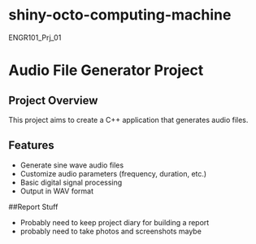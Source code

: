 # shiny-octo-computing-machine
ENGR101_Prj_01
# Audio File Generator Project

## Project Overview

This project aims to create a C++ application that generates audio files. 

## Features

- Generate sine wave audio files
- Customize audio parameters (frequency, duration, etc.)
- Basic digital signal processing
- Output in WAV format

##Report Stuff
- Probably need to keep project diary for building a report
- probably need to take photos and screenshots maybe

